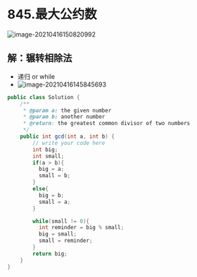 # 845.最大公约数

![image-20210416150820992](https://raw.githubusercontent.com/TWDH/Leetcode-From-Zero/pictures/img/image-20210416150820992.png)

## 解：辗转相除法

* 递归 or while
* ![image-20210416145845693](https://raw.githubusercontent.com/TWDH/Leetcode-From-Zero/pictures/img/image-20210416145845693.png)

```java
public class Solution {
    /**
     * @param a: the given number
     * @param b: another number
     * @return: the greatest common divisor of two numbers
     */
    public int gcd(int a, int b) {
        // write your code here
        int big;
        int small;
        if(a > b){
          big = a;
          small = b;
        }
        else{
          big = b;
          small = a;
        }

        while(small != 0){
          int reminder = big % small;
          big = small;
          small = reminder;
        }
        return big;
    }
}
```


